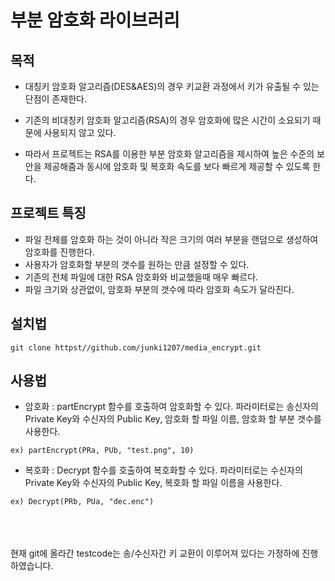 # 부분 암호화 라이브러리
## 목적
* 대칭키 암호화 알고리즘(DES&AES)의 경우 키교환 과정에서 키가 유출될 수 있는 단점이 존재한다.
* 기존의 비대칭키 암호화 알고리즘(RSA)의 경우 암호화에 많은 시간이 소요되기 때문에 사용되지 않고 있다.

* 따라서 프로젝트는 RSA를 이용한 부분 암호화 알고리즘을 제시하여 높은 수준의 보안을 제공해줌과 동시에 암호화 및 복호화 속도를 보다 빠르게 제공할 수 있도록 한다.

## 프로젝트 특징
* 파일 전체를 암호화 하는 것이 아니라 작은 크기의 여러 부분을 랜덤으로 생성하여 암호화를 진행한다.
* 사용자가 암호화할 부분의 갯수를 원하는 만큼 설정할 수 있다.
* 기존의 전체 파일에 대한 RSA 암호화와 비교했을때 매우 빠르다.
* 파일 크기와 상관없이, 암호화 부분의 갯수에 따라 암호화 속도가 달라진다.

## 설치법
```
git clone httpst//github.com/junki1207/media_encrypt.git
```

## 사용법
* 암호화 : partEncrypt 함수를 호출하여 암호화할 수 있다.
파라미터로는 송신자의 Private Key와 수신자의 Public Key, 암호화 할 파일 이름, 암호화 할 부분 갯수를 사용한다.
```
ex) partEncrypt(PRa, PUb, "test.png", 10)
```
* 복호화 : Decrypt 함수를 호출하여 복호화할 수 있다. 파라미터로는 수신자의 Private Key와 수신자의 Public Key, 복호화 할 파일 이름을 사용한다.
```
ex) Decrypt(PRb, PUa, "dec.enc")
```

<br><br><br> 현재 git에 올라간 testcode는 송/수신자간 키 교환이 이루어져 있다는 가정하에 진행하였습니다.
